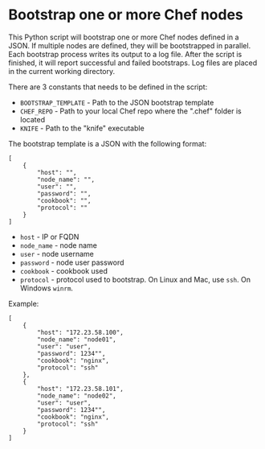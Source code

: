 # Bootstrap one or more Chef nodes
This Python script will bootstrap one or more Chef nodes defined in a JSON. If multiple nodes are defined, they will be bootstrapped in parallel. Each bootstrap process writes its output to a log file. After the script is finished, it will report successful and failed bootstraps. Log files are placed in the current working directory.

There are 3 constants that needs to be defined in the script:

- `BOOTSTRAP_TEMPLATE` - Path to the JSON bootstrap template
- `CHEF_REPO` - Path to your local Chef repo where the ".chef" folder is located
- `KNIFE` - Path to the "knife" executable

The bootstrap template is a JSON with the following format:

```
[
    {
        "host": "", 
        "node_name": "", 
        "user": "", 
        "password": "",
        "cookbook": "",
        "protocol": ""
    }
]
```
- `host` - IP or FQDN
- `node_name` - node name
- `user` - node username
- `password` - node user password
- `cookbook` - cookbook used
- `protocol` - protocol used to bootstrap. On Linux and Mac, use `ssh`. On Windows `winrm`.

Example:

```
[
    {
        "host": "172.23.58.100", 
        "node_name": "node01", 
        "user": "user", 
        "password": 1234"",
        "cookbook": "nginx",
        "protocol": "ssh"
    },
    {
        "host": "172.23.58.101", 
        "node_name": "node02", 
        "user": "user", 
        "password": 1234"",
        "cookbook": "nginx",
        "protocol": "ssh"
    }
]
```
